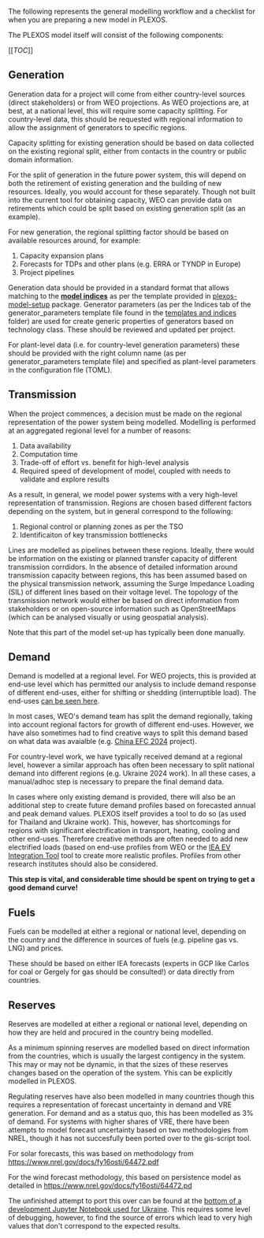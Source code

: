 The following represents the general modelling workflow and a checklist for when you are preparing a new model in PLEXOS.

The PLEXOS model itself will consist of the following components:

[[_TOC_]]

## Generation

Generation data for a project will come from either country-level sources (direct stakeholders) or from WEO projections. As WEO projections are, at best, at a national level, this will require some capacity splitting. For country-level data, this should be requested with regional information to allow the assignment of generators to specific regions.

Capacity splitting for existing generation should be based on data collected on the existing regional split, either from contacts in the country or public domain information.

For the split of generation in the future power system, this will depend on both the retirement of existing generation and the building of new resources. Ideally, you would account for these separately. Though not built into the current tool for obtaining capacity, WEO can provide data on retirements which could be split based on existing generation split (as an example).

For new generation, the regional splitting factor should be based on available resources around, for example:

1. Capacity expansion plans
2. Forecasts for TDPs and other plans (e.g. ERRA or TYNDP in Europe)
3. Project pipelines

Generation data should be provided in a standard format that allows matching to the [**model indices**](https://gitlab.iea.org/iea/ems/rise/plexos-model-setup/-/blob/main/templates%20and%20indices/all%20model%20indices.csv?ref_type=heads) as per the template provided in [plexos-model-setup](https://gitlab.iea.org/iea/ems/rise/plexos-model-setup) package. Generator parameters (as per the Indices tab of the generator_parameters template file found in the [templates and indices](https://gitlab.iea.org/iea/ems/rise/plexos-model-setup/-/tree/main/templates%20and%20indices?ref_type=heads) folder) are used for create generic properties of generators based on technology class. These should be reviewed and updated per project.

For plant-level data (i.e. for country-level generation parameters) these should be provided with the right column name (as per generator_parameters template file) and specified as plant-level parameters in the configuration file (TOML).

## Transmission

When the project commences, a decision must be made on the regional representation of the power system being modelled. Modelling is performed at an aggregated regional level for a number of reasons:

1. Data availability
2. Computation time
3. Trade-off of effort vs. benefit for high-level analysis
4. Required speed of development of model, coupled with needs to validate and explore results

As a result, in general, we model power systems with a very high-level representation of transmission. Regions are chosen based different factors depending on the system, but in general correspond to the following:

1. Regional control or planning zones as per the TSO
2. Identificaiton of key transmission bottlenecks

Lines are modelled as pipelines between these regions. Ideally, there would be information on the existing or planned transfer capacity of different transmission corrdidors. In the absence of detailed information around transmission capacity between regions, this has been assumed based on the physical transmission network, assuming the Surge Impedance Loading (SIL) of different lines based on their voltage level. The topology of the transmission network would either be based on direct information from stakeholders or on open-source information such as OpenStreetMaps (which can be analysed visually or using geospatial analysis).

Note that this part of the model set-up has typically been done manually.

## Demand

Demand is modelled at a regional level. For WEO projects, this is provided at end-use level which has permitted our analysis to include demand response of different end-uses, either for shifting or shedding (interruptible load). The end-uses [can be seen here](https://gitlab.iea.org/iea/ems/rise/knowledge-database/-/wikis/Modelling-overview).

In most cases, WEO's demand team has split the demand regionally, taking into account regional factors for growth of different end-uses. However, we have also sometimes had to find creative ways to split this demand based on what data was avaialble (e.g. [China EFC 2024](https://gitlab.iea.org/iea/ems/rise/knowledge-database/-/wikis/China-model) project).

For country-level work, we have typically received demand at a regional level, however a similar approach has often been necessary to split national demand into different regions (e.g. Ukraine 2024 work). In all these cases, a manual/adhoc step is necessary to prepare the final demand data.

In cases where only existing demand is provided, there will also be an additional step to create future demand profiles based on forecasted annual and peak demand values. PLEXOS itself provides a tool to do so (as used for Thailand and Ukraine work). This, however, has shortcomings for regions with significant electrification in transport, heating, cooling and other end-uses. Therefore creative methods are often needed to add new electrified loads (based on end-use profiles from WEO or the [IEA EV Integration Tool](https://www.iea.org/data-and-statistics/data-tools/electric-vehicle-charging-and-grid-integration-tool) tool to create more realistic profiles. Profiles from other research institutes should also be considered.

**This step is vital, and considerable time should be spent on trying to get a good demand curve!**

## Fuels

Fuels can be modelled at either a regional or national level, depending on the country and the difference in sources of fuels (e.g. pipeline gas vs. LNG) and prices.

These should be based on either IEA forecasts (experts in GCP like Carlos for coal or Gergely for gas should be consulted!) or data directly from countries.

## Reserves

Reserves are modelled at either a regional or national level, depending on how they are held and procured in the country being modelled.

As a minimum spinning reserves are modelled based on direct information from the countries, which is usually the largest contigency in the system. This may or may not be dynamic, in that the sizes of these reserves changes based on the operation of the system. Yhis can be explicitly modelled in PLEXOS.

Regulating reserves have also been modelled in many countries though this requires a representation of forecast uncertainty in demand and VRE generation. For demand and as a status quo, this has been modelled as 3% of demand. For systems with higher shares of VRE, there have been attempts to model forecast uncertainty based on two methodologies from NREL, though it has not succesfully been ported over to the gis-script tool.

For solar forecasts, this was based on methodology from https://www.nrel.gov/docs/fy16osti/64472.pdf

For the wind forecast methodology, this based on persistence model as detailed in https://www.nrel.gov/docs/fy16osti/64472.pd

The unfinished attempt to port this over can be found at the [bottom of a development Jupyter Notebook used for Ukraine](https://gitlab.iea.org/iea/ems/rise/gis-script/-/blob/main/examples/archived/06_UKR_VRE_inputs_for_PLEXOS.ipynb?ref_type=heads). This requires some level of debugging, however, to find the source of errors which lead to very high values that don't correspond to the expected results.